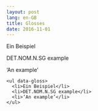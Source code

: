 ```yaml
---
layout: post
lang: en-GB
title: Glosses
date: 2016-11-01
---
```


<div data-gloss>
      <p>Ein Beispiel</p>
      <p>DET.NOM.N.SG example</p>
      <p>‘An example’</p>
    </div>
	
	<ul data-gloss>
      <li>Ein Beispiel</li>
      <li>DET.NOM.N.SG example</li>
      <li>‘An example’</li>
    </ul>
